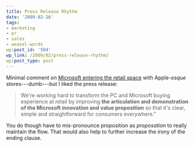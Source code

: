 ```yaml
---
title: Press Release Rhythm
date: '2009-02-26'
tags:
- marketing
- pr
- sales
- weasel-words
wp:post_id: '504'
wp_link: /2009/02/press-release-rhythm/
wp:post_type: post
---
```


Minimal comment on [Microsoft entering the retail space](http://www.appleinsider.com/articles/09/02/12/microsoft_to_open_new_retail_stores_like_apple.html) with Apple-_esque_ stores---dumb---but I liked the press release:

>

> We're working hard to transform the PC and Microsoft buying experience at retail by improving **the articulation and demonstration of the Microsoft innovation and value proposition** so that it's clear, simple and straightforward for consumers everywhere."

You do though have to mis-pronounce proposition as _proposation_ to really maintain the flow. That would also help to further increase the irony of the ending clause.
